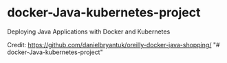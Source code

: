 # docker-Java-kubernetes-project
Deploying Java Applications with Docker and Kubernetes

Credit: https://github.com/danielbryantuk/oreilly-docker-java-shopping/
"# docker-Java-kubernetes-project" 

